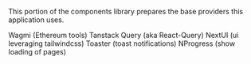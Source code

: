 This portion of the components library prepares the base providers this application uses.

Wagmi (Ethereum tools)
Tanstack Query (aka React-Query)
NextUI (ui leveraging tailwindcss)
Toaster (toast notifications)
NProgress (show loading of pages)

<!-- TODO:add links -->
